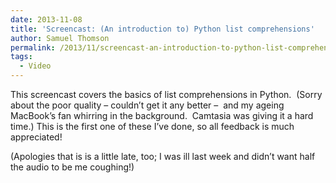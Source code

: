 ```yaml
---
date: 2013-11-08
title: 'Screencast: (An introduction to) Python list comprehensions'
author: Samuel Thomson
permalink: /2013/11/screencast-an-introduction-to-python-list-comprehensions/
tags:
  - Video
---
```

This screencast covers the basics of list comprehensions in Python.  (Sorry about the poor quality &#8211; couldn&#8217;t get it any better &#8211;  and my ageing MacBook&#8217;s fan whirring in the background.  Camtasia was giving it a hard time.) This is the first one of these I&#8217;ve done, so all feedback is much appreciated!



(Apologies that is is a little late, too; I was ill last week and didn&#8217;t want half the audio to be me coughing!)
